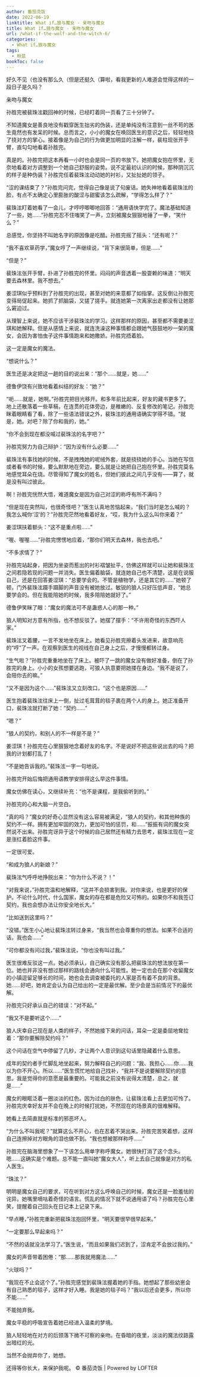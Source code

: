 ```yaml
---
author: 番茄烫饭
date: 2022-06-19
linktitle: What if…狼与魔女 - 亲吻与魔女
title: What if…狼与魔女 - 亲吻与魔女
url: /what-if-the-wolf-and-the-witch-6/
categories:
  - What if…狼与魔女
tags:
  - 粉蓝
bookToc: false
---
```


好久不见（也没有那么久（但是还挺久（算啦，看我更新的人难道会觉得这样的一段日子是久吗？


亲吻与魔女



孙胜完被裴珠泫戳回神的时候，已经盯着同一页看了三十分钟了。

不知道魔女是善良地没有戳穿医生拙劣的伪装，还是单纯没有注意到一丝不苟的医生竟然也有发呆的时候。总而言之，小小的魔女在唤回医生的意识之后，轻轻地挠了挠对方的掌心。接着像是为自己的行为做更加明显的注解一样，裴柱现张开手臂，直勾勾地看着孙胜完。

真是的。孙胜完把这本再看一小时也会是同一页的书放下。她把魔女抱在怀里，无奈地看着对方调整到一个她自己舒服的姿势。说不定最初认识的时候，那种阴沉沉的样子是种伪装？孙胜完任着裴珠泫动动她的衬衫，又扯扯她的领子。

“涩的课结束了？”孙胜完问完，觉得自己像是说了句废话。她失神地看着裴珠泫的脸，有点不太确定心里膨胀的酸涩与甜蜜该怎么疏解，“学得怎么样了？”

裴珠泫盯着她看了一会儿，才哼哼唧唧地回答：“通用语快学完了。魔法基础知道了一些，她……”孙胜完忍不住嗤笑了一声，立刻被魔女狠狠地锤了一拳，“笑什么？”

总感觉，你坚持不叫她名字的原因像是吃醋。孙胜完摇了摇头：“还有呢？”

“我不喜欢草药学，”魔女哼了一声继续说，“背下来很简单，但是……”

“但是？”

裴珠泫张开手臂，扑进了孙胜完的怀里。闷闷的声音透着一股耍赖的味道：“明天要去森林里。我不想去。”
 


姜涩琪似乎预料到了孙胜完的出现，甚至对她的来意都了如指掌。这反倒让孙胜完变得局促起来。她抓了抓脑袋，又搓了搓手。就连她第一次离家出走都没有让她那么窘迫过。

从理智上来说，她不应该干涉裴珠泫的学习。这样那样的原因，甚至都不需要姜涩琪和她解释。但是从感情上来说，就连洗澡这种事情都会跟她气鼓鼓地吵一架的魔女，会因为害怕虫子这件事情跑来和她撒娇。孙胜完捂着脸。

这一定是魔女的魔法。

“想说什么？”

医生还是决定把这一趟的目的说出来：“那个……就是，她……”

德鲁伊饶有兴致地看着纠结的好友：“她？”

“呃……就是，她啊。”孙胜完把目光移开。和多年前比起来，好友的藏书更多了。地上还散落着一些草稿，在连贯的花体旁边，是稚嫩的、反复修改的笔记。孙胜完眯着眼睛看了看，除了一些语法错误之外，裴珠泫的通用语确实学得不错。“就是，她。对吧？除了你和我的，她。”

“你不会到现在都没喊过裴珠泫的名字吧？”

孙胜完努力为自己辩护：“因为没有什么必要……”

裴珠泫有事找她的时候，不是拽拽她的呢绒外套，就是挠挠她的手心。当她在写信或者看书的时候，要么默默地在旁边，要么就是让她把自己抱在怀里。孙胜完莫名地感觉耳朵在烧。尽管得知了魔女的姓名，但她们彼此之间几乎没有——算了，就是没有叫过彼此。

啊！孙胜完恍然大悟，难道魔女是因为自己对涩的称呼有所不满吗？

“但是现在突然叫，也很奇怪吧？”医生认真地苦恼起来，“我们当时是怎么喊的？我怎么喊你‘涩’的？”孙胜完茫然地看着好友，“哎，我为什么这么叫你来着？”

姜涩琪扶着额头：“这不是重点啦……”

“喔、喔喔……”孙胜完愣愣地应着，“那你们明天去森林，我也去吧。”

“不多求情了？”

孙胜完站起身，把因为坐姿而惹出的衬衫褶皱扯平，仿佛这样就可以让她和裴珠泫之间若隐若现的问题一并消失。医生偏着脑袋，就连她自己也不清楚，这是在说服自己，还是在回答姜涩琪：“总要学会的。不管是植物学，还是其它的……”她顿了顿，门外裴珠泫蹑手蹑脚的声音没有被她放过。敏锐的狼人只好压低声音，“她总要学会的。但在我能陪她的时候，我多陪陪她就好了。”

德鲁伊笑眯了眼：“魔女的魔法可不是蛊惑人心的那一种。”

狼人明知对方意有所指，也不想反驳了。她摆了摆手：“不许用奇怪的东西吓人家。”
 


裴珠泫叉着腰，一言不发地坐在床上。她看见孙胜完擦着头发进来，故意响亮的“哼”了一声。在观察到医生的视线在自己身上之后，才慢慢都转过身。

“生气啦？”孙胜完重重地坐在了床上。被吓了一跳的魔女没有做好准备，倒在了孙胜完的身上。小小的女孩想要逃跑，可狼人执意要把她搂在身边。“我不是说了，会陪你去的嘛。”

“又不是因为这个……”裴珠泫又立刻改口，“这个也是原因……”

医生抱着裴珠泫往床上一倒，扯过毛茸茸的毯子裹在两个人的身上。她正准备开口，裴珠泫就打断了她：“契约……”

“嗯？”

“狼人的契约，和别人的不一样是不是？”

姜涩琪！孙胜完在心里狠狠地念着好友的名字。不是说好不把这些说出去的吗？把我的计划都打乱了！

“不是她告诉我的。”裴珠泫一字一句地说。

孙胜完开始后悔把通用语教学安排得这么早这件事情。

魔女仿佛在读心，又继续补充：“也不是课程，是我偷听到的。”

孙胜完的心和大脑一片空白。

“真的吗？”魔女的好奇心显然没有这么容易被满足，“狼人的契约，和其他种族的契约不一样。拥有更加牢固的效力，更加可怕的惩罚，和……”振振有词的魔女突然说不出来。孙胜完讶异于这个时候的自己居然还有精力去思考，裴珠泫现在一定是涨红着脸这件事。

一定很可爱。

“和成为狼人的新娘？”

裴珠泫气呼呼地挣脱出来：“你为什么不说？！”

“对我来说，”孙胜完温和地解释，“这并不会损害到我。对你来说，也是更好的保护。不论什么时代，什么国家，魔女的存在都是危险又可怖的。如果你不和我签订契约，我也会想办法让你安全地长大。”

“比如送到这里吗？”

“没错。”医生小心地让裴珠泫转过身来，“我当然也会尊重你的想法。如果不合适的话，我也会……”

“可你都没有问过我，”裴珠泫说，“你也没有叫过我。”

医生很难反驳这一点。她必须承认，自己确实没有那么把裴珠泫的想法放在第一位。她也并非没有想过那样的路线会通向什么可能性。她一定也会在那个收留魔女的小镇逗留足够长的时间，她也会去调查被委托的人家是否有着不良的背景。她……好吧，她肯定会认为自己给出的一定是最优解。至少会是当前情况下的最优解。

孙胜完只好承认自己的错误：“对不起。”

“我又不是要听这个……”

狼人庆幸自己现在是人类的样子，不然她接下来的问话，耳朵一定是委屈地耷拉着：“那你要解除契约吗？”

这个问话在空气中停留了几秒，才让两个人意识到这句话里隐藏着什么意思。

成年的契约者手忙脚乱地坐起来，努力解释自己的问题：“我、我担心……你……我以为你不开心。所以……”医生慌忙地给自己找补，“我并不是说要解除契约的意思。我是觉得你的意愿是最重要的。可能我之前没有说得太清楚，总之，就是……”

魔女的眼眶泛着一圈淡淡的红色。因为过白的肤色，让裴珠泫看上去更加可怜了。孙胜完庆幸好友并不会在晚上的时候打扰她，不然现在的场景真的很难解释。

她看上去简直就是标准的邪恶坏人。

“为什么不叫我呢？”就算这么不开心，也在忍着不哭出来。孙胜完苦笑着想，这样自己连擦掉对方眼角的泪也做不到。“我也想被那样称呼……”

孙胜完在脑海里想象了一下该怎么用单字称呼魔女。她很快打消了这个念头。嗯……这确实是个难题。总不能一直叫她“魔女大人”，听上去自己就像是对方的私人医生。

“珠泫？”

明明是魔女自己的要求，可在听到对方这么呼唤自己的时候，魔女还是一脸羞怯的诧异。她嘴里嘀咕着奇怪的语言。慌乱的情况下就不说通用语了吗？孙胜完在心里笑，提醒着自己回头在日记本上记录下来。

“早点睡，”孙胜完重新把裴珠泫抱回怀里，“明天要很早很早起来。”

“一定要那么早起来吗？”

“不然的话就没法学习了。”医生说，“而且如果我们迟到了，涩肯定不会放过我的。”

魔女的声音带着困倦：“那……那我就用魔法……”

“火球吗？”

“我现在不止会这个了。”孙胜完感觉到裴珠泫握着她的手指。她想起了那些幼崽会有自己熟悉的毯子，这样才好入睡。我是她的毯子吗？“我以后还会更多，所以你不能……”

不能抛弃我。
 


魔女平稳的呼吸宣告着她已经进入温柔的梦境。

狼人轻轻地在对方的后颈落下微不可察的亲吻。在昏暗的夜里，淡淡的魔法纹路露出暗红的光。

当然不会抛弃你了，她想。

还得等你长大，来保护我呢。
© 番茄烫饭 | Powered by LOFTER
